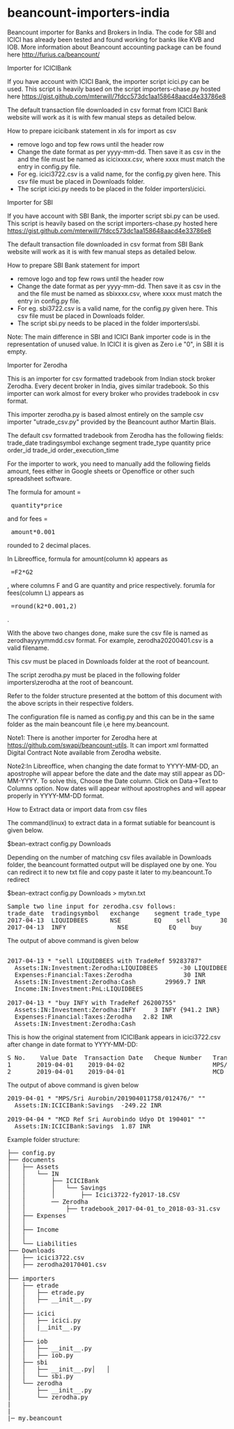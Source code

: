 # beancount-importers-india

Beancount importer for Banks and Brokers in India. The code for SBI and ICICI has already been tested and found working for banks like KVB and IOB. 
More information about Beancount accounting package can be found here http://furius.ca/beancount/

Importer for ICICIBank

If you have account with ICICI Bank, the importer script icici.py can be used. This script is heavily based on the script 
importers-chase.py hosted here  https://gist.github.com/mterwill/7fdcc573dc1aa158648aacd4e33786e8

The default transaction file downloaded in csv format from ICICI Bank website will work as it is with few manual steps as detailed below. 

How to prepare icicibank statement in xls for import as csv

* remove logo and top few rows until the header row
* Change the date format as per yyyy-mm-dd. Then save it as csv in the and the file must be named as icicixxxx.csv,  where xxxx must match the entry in config.py file. 
* For eg. icici3722.csv is a valid name, for the config.py given here. This csv file must be placed in Downloads folder.
* The script icici.py needs to be placed in the folder importers\icici.

Importer for SBI

If you have account with SBI Bank, the importer script sbi.py can be used. This script is heavily based on the script 
importers-chase.py hosted here  https://gist.github.com/mterwill/7fdcc573dc1aa158648aacd4e33786e8

The default transaction file downloaded in csv format from SBI Bank website will work as it is with few manual steps as detailed below. 

How to prepare SBI Bank statement for import

* remove logo and top few rows until the header row
* Change the date format as per yyyy-mm-dd. Then save it as csv in the and the file must be named as sbixxxx.csv,  where xxxx must match the entry in config.py file. 
* For eg. sbi3722.csv is a valid name, for the config.py given here. This csv file must be placed in Downloads folder.
* The script sbi.py needs to be placed in the folder importers\sbi.

Note: The main difference in SBI and ICICI Bank importer code is in the representation of unused value. In ICICI it is given as Zero i.e "0", in SBI it is empty.

Importer for Zerodha

This is an importer for csv formatted tradebook from Indian stock broker Zerodha. Every decent broker in India, gives similar tradebook. 
So this importer can work almost for every broker who provides tradebook in csv format. 

This importer zerodha.py is based almost entirely on the sample csv importer "utrade_csv.py" provided by the Beancount author Martin Blais.

The default csv formatted tradebook from Zerodha has the following fields: 
trade_date	tradingsymbol	exchange	segment	trade_type	quantity	price	order_id	trade_id	order_execution_time

For the importer to work, you need to manually add the following fields amount, fees either in Google sheets or Openoffice or other such spreadsheet software.

The formula for  amount = <pre> quantity\*price </pre> and for fees = <pre> amount\*0.001 </pre> rounded to 2 decimal places. 

In Libreoffice,
formula for amount(column k) appears as <pre> =F2\*G2 </pre> , where columns F and G are quantity and price respectively.
forumla for fees(column L) appears as<pre> =round(k2\*0.001,2)</pre> .

With the above two changes done, make sure the csv file is named as zerodhayyyymmdd.csv format. For example, zerodha20200401.csv is a valid filename. 

This csv must be placed in Downloads folder at the root of beancount.

The script zerodha.py must be placed in the following folder importers\zerodha at the root of beancount. 

Refer to the folder structure presented at the bottom of this document with the above scripts in their respective folders. 

The configuration file is named as config.py and this can be in the same folder as the main beancount file i,e here my.beancount.

Note1: There is another importer for Zerodha here at https://github.com/swapi/beancount-utils. It can import xml formatted Digital Contract Note available 
from Zerodha website.

Note2:In Libreoffice, when changing the date format to YYYY-MM-DD, an apostrophe will appear before the date and the date may still appear as DD-MM-YYYY. 
To solve this, Choose the Date column. Click on Data->Text to Columns option. Now dates will appear without apostrophes and will appear properly in YYYY-MM-DD format.

How to Extract data or import data from csv files 

The command(linux) to extract data in a format sutiable for beancount is given below. 

$bean-extract config.py Downloads

Depending on the number of matching csv files available in Downloads folder, the beancount formatted output will be displayed one by one. You can redirect it to new txt file and copy paste it later to my.beancount.To redirect

$bean-extract config.py Downloads > mytxn.txt

<pre>
Sample two line input for zerodha.csv follows:
trade_date	tradingsymbol	exchange	segment	trade_type	quantity	price	    order_id	      trade_id	order_execution_time	amount	  fees
2017-04-13	LIQUIDBEES	    NSE	        EQ	  sell	      30	    999.99	1200000000772831	59283787	2017-04-13T09:54:26	  29999.7	  30
2017-04-13	INFY	          NSE	        EQ	  buy	        3	      941.2	  1100000000419606	26200755	2017-04-13T12:37:32	  2823.6	  2.82
</pre>

The output of above command is given below
<pre>
                               
2017-04-13 * "sell LIQUIDBEES with TradeRef 59283787" 
  Assets:IN:Investment:Zerodha:LIQUIDBEES      -30 LIQUIDBEES {} @ 999.99 INR
  Expenses:Financial:Taxes:Zerodha              30 INR                       
  Assets:IN:Investment:Zerodha:Cash        29969.7 INR                       
  Income:IN:Investment:PnL:LIQUIDBEES                                        

2017-04-13 * "buy INFY with TradeRef 26200755" 
  Assets:IN:Investment:Zerodha:INFY     3 INFY {941.2 INR}
  Expenses:Financial:Taxes:Zerodha   2.82 INR             
  Assets:IN:Investment:Zerodha:Cash          
</pre>

This is how the original statement from ICICIBank appears in icici3722.csv after change in date format to YYYY-MM-DD:
<pre>
S No.	 Value Date	 Transaction Date	Cheque Number	Transaction Remarks	                  Withdrawal Amount (INR)	Deposit Amount (INR)	Balance (INR)
1	    2019-04-01	  2019-04-02	                	MPS/SRI AUROBIN/201904011758/012476/	  249.22	                   0                     XX,620.60
2	    2019-04-01	  2019-04-01	 	                MCD REF SRI AUROBINDO UDYO DT 190401	 	  0                       1.87	                 XX,622.47
</pre>

The output of above command is given below
<pre>
2019-04-01 * "MPS/Sri Aurobin/201904011758/012476/" ""
  Assets:IN:ICICIBank:Savings  -249.22 INR

2019-04-04 * "MCD Ref Sri Aurobindo Udyo Dt 190401" ""
  Assets:IN:ICICIBank:Savings  1.87 INR
</pre>


Example folder structure:

<pre>
├── config.py
├── documents
│   ├── Assets
│   │   └── IN
│   │       ├── ICICIBank
│   │       │   └── Savings
│   │       │       ├── Icici3722-fy2017-18.CSV
│   │       ── Zerodha
│   │           ├── tradebook_2017-04-01_to_2018-03-31.csv
│   ├── Expenses
│   │   
│   ├── Income
│   │   
│   └── Liabilities
├── Downloads
│   ├── icici3722.csv
│   ├── zerodha20170401.csv
│   
├── importers
│   ├── etrade
│   │   ├── etrade.py
│   │   ├── __init__.py
│   │       
│   ├── icici
│   │   ├── icici.py
│   │   |__init__.py
│   │   
│   ├── iob
│   │   ├── __init__.py
│   │   ├── iob.py
│   ├── sbi
│   │   ├── __init__.py│   │   
│   │   └── sbi.py
│   └── zerodha
│       ├── __init__.py
│       └── zerodha.py
|
|
|─ my.beancount
</pre>
